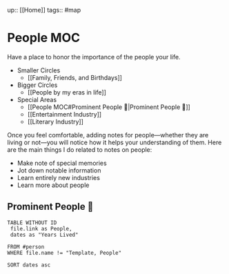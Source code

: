 up:: [[Home]]
tags:: #map 

# People MOC
Have a place to honor the importance of the people your life. 

- Smaller Circles
	- [[Family, Friends, and Birthdays]]
- Bigger Circles
	- [[People by my eras in life]]
- Special Areas
	- [[People MOC#Prominent People 🌋|Prominent People 🌋]]
	- [[Entertainment Industry]]
	- [[Literary Industry]]

Once you feel comfortable, adding notes for people—whether they are living or not—you will notice how it helps your understanding of them. Here are the main things I do related to notes on people:

- Make note of special memories
- Jot down notable information
- Learn entirely new industries
- Learn more about people

## Prominent People 🌋

```dataview
TABLE WITHOUT ID
 file.link as People,
 dates as "Years Lived"

FROM #person
WHERE file.name != "Template, People"

SORT dates asc
```



